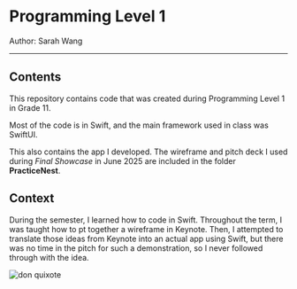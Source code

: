 # Programming Level 1

Author: Sarah Wang

---

## Contents

This repository contains code that was created during Programming Level 1 in Grade 11. 

Most of the code is in Swift, and the main framework used in class was SwiftUI. 

This also contains the app I developed. The wireframe and pitch deck I used during *Final Showcase* in June 2025 are included in the folder **PracticeNest**.

## Context

During the semester, I learned how to code in Swift. Throughout the term, I was taught how to pt together a wireframe in Keynote. Then, I attempted to translate those ideas from Keynote into an actual app using Swift, but there was no time in the pitch for such a demonstration, so I never followed through with the idea. 

![don quixote](https://media1.tenor.com/m/3IdMUGt4ZdIAAAAC/limbus-company-don-quixote.gif)
